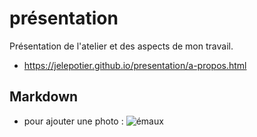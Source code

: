 # présentation
Présentation de l'atelier et des aspects de mon travail.

- https://jelepotier.github.io/presentation/a-propos.html

## Markdown

- pour ajouter une photo : ![émaux](https://jelepotier.github.io/presentation/yunomi-bols-à-thé-émaillés.jpg)
